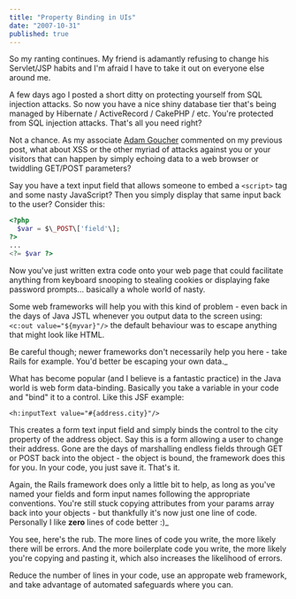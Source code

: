 ```yaml
---
title: "Property Binding in UIs"
date: "2007-10-31"
published: true
---
```


So my ranting continues. My friend is adamantly refusing to change his Servlet/JSP habits and I'm afraid I have to take it out on everyone else around me.

A few days ago I posted a short ditty on protecting yourself from SQL injection attacks. So now you have a nice shiny database tier that's being managed by Hibernate / ActiveRecord / CakePHP / etc. You're protected from SQL injection attacks. That's all you need right?

Not a chance. As my associate [Adam Goucher](http://adam.goucher.ca/) commented on my previous post, what about XSS or the other myriad of attacks against you or your visitors that can happen by simply echoing data to a web browser or twiddling GET/POST parameters?

Say you have a text input field that allows someone to embed a `<script>` tag and some nasty JavaScript? Then you simply display that same input back to the user? Consider this:

```php
<?php
  $var = $\_POST\['field'\];
?>
...
<?= $var ?>
```

Now you've just written extra code onto your web page that could facilitate anything from keyboard snooping to stealing cookies or displaying fake password prompts... basically a whole world of nasty.

Some web frameworks will help you with this kind of problem - even back in the days of Java JSTL whenever you output data to the screen using: `<c:out value="${myvar}"/>` the default behaviour was to escape anything that might look like HTML.

Be careful though; newer frameworks don't necessarily help you here - take Rails for example. You'd better be escaping your own data._

What has become popular (and I believe is a fantastic practice) in the Java world is web form data-binding. Basically you take a variable in your code and "bind" it to a control. Like this JSF example:

```
<h:inputText value="#{address.city}"/>
```

This creates a form text input field and simply binds the control to the city property of the address object. Say this is a form allowing a user to change their address. Gone are the days of marshalling endless fields through GET or POST back into the object - the object is bound, the framework does this for you. In your code, you just save it. That's it.

Again, the Rails framework does only a little bit to help, as long as you've named your fields and form input names following the appropriate conventions. You're still stuck copying attributes from your params array back into your objects - but thankfully it's now just one line of code. Personally I like **zero** lines of code better :)_

You see, here's the rub. The more lines of code you write, the more likely there will be errors. And the more boilerplate code you write, the more likely you're copying and pasting it, which also increases the likelihood of errors.

Reduce the number of lines in your code, use an appropate web framework, and take advantage of automated safeguards where you can.
